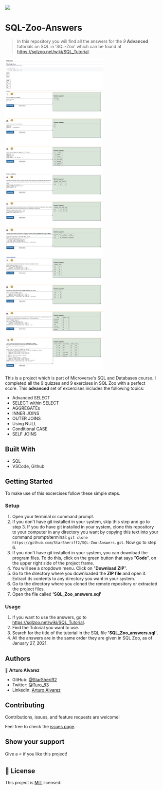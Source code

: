 ![](https://img.shields.io/badge/Microverse-blueviolet)

# SQL-Zoo-Answers

> In this repository you will find all the answers for the *9* **Advanced** tutorials on SQL in 'SQL-Zoo' which can be found at https://sqlzoo.net/wiki/SQL_Tutorial.

![screenshot](./Assets/answers_screenshot.png)

This is a project which is part of Microverse's SQL and Databases course. I completed all the 9 quizzes and 9 exercises in SQL Zoo with a perfect score. This **advanced** set of excercises includes the following topics:
- Advanced SELECT
- SELECT within SELECT
- AGGREGATEs
- INNER JOINS
- OUTER JOINS
- Using NULL
- Conditional CASE
- SELF JOINS

## Built With

- SQL
- VSCode, Github

## Getting Started

To make use of this excercises follow these simple steps.

### Setup
1. Open your terminal or command prompt.
2. If you don't have git installed in your system, skip this step and go to step 3. If you do have git installed in your system, clone this repository to your computer in any directory you want by copying this text into your command prompt/terminal: `git clone https://github.com/StarSheriff2/SQL-Zoo-Answers.git`. Now go to step 6.
3. If you don't have git installed in your system, you can download the program files. To do this, click on the green button that says "**Code**", on the upper right side of the project frame.
4. You will see a dropdown menu. Click on "**Download ZIP**".
5. Go to the directory where you downloaded the **ZIP file** and open it. Extract its contents to any directory you want in your system.
6. Go to the directory where you cloned the remote repository or extracted the project files.
7. Open the file called **'SQL_Zoo_answers.sql'**


### Usage
1. If you want to use the answers, go to https://sqlzoo.net/wiki/SQL_Tutorial.
2. Find the Tutorial you want to use.
3. Search for the title of the tutorial in the SQL file **'SQL_Zoo_answers.sql'**.
4. All the answers are in the same order they are given in SQL Zoo, as of January 27, 2021.

## Authors

👤 **Arturo Alvarez**

- GitHub: [@StarSheriff2](https://github.com/StarSheriff2)
- Twitter: [@Turo_83](https://twitter.com/Turo_83)
- LinkedIn: [Arturo Alvarez](https://www.linkedin.com/in/arturoalvarezv/)

## Contributing

Contributions, issues, and feature requests are welcome!

Feel free to check the [issues page](https://github.com/StarSheriff2/SQL-Zoo-Answers/issues).

## Show your support

Give a ⭐️ if you like this project!

## 📝 License

This project is [MIT](https://github.com/StarSheriff2/SQL-Zoo-Answers/blob/main/LICENSE) licensed.
